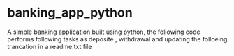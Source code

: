 # banking_app_python
A simple banking application built using python, the following code performs following tasks as deposite , withdrawal and updating the folloeing trancation in a readme.txt file
